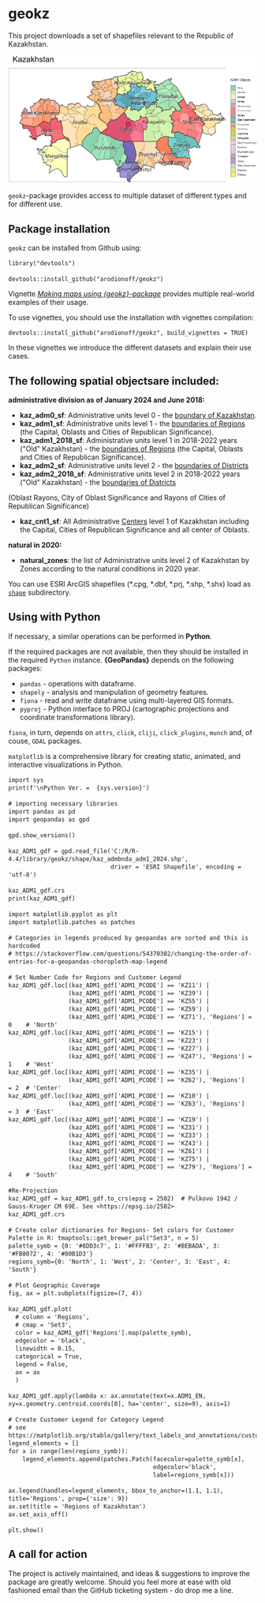 # geokz    

This project downloads a set of shapefiles relevant to the Republic of Kazakhstan. 

![](man/figures/Kazakhstan2024.png)

`geokz`-package provides access to multiple dataset of different types and for different use. 

## Package installation

`geokz` can be installed from Github using:

```
library("devtools")

devtools::install_github("arodionoff/geokz")
```

Vignette [*Making maps using {geokz}-package*](https://rpubs.com/A_Rodionoff/geokz) provides multiple real-world examples of their usage.

To use vignettes, you should use the installation with vignettes compilation:

```
devtools::install_github("arodionoff/geokz", build_vignettes = TRUE)
```

In these vignettes we introduce the different datasets and explain their use cases. 

## The following spatial objectsare included:  

**administrative division as of January 2024 and June 2018:**

* **kaz_adm0_sf**: Administrative units level 0 - the [boundary of Kazakhstan](inst/shape/kaz_admbnda_adm0_2024.shp).
* **kaz_adm1_sf**: Administrative units level 1 - the [boundaries of Regions](inst/shape/kaz_admbnda_adm1_2024.shp) (the Capital, Oblasts and Cities of Republican Significance).
* **kaz_adm1_2018_sf**: Administrative units level 1 in 2018-2022 years ("Old" Kazakhstan) - the [boundaries of Regions](inst/shape/kaz_admbnda_adm1_2018.shp) (the Capital, Oblasts and Cities of Republican Significance).
* **kaz_adm2_sf**: Administrative units level 2 - the [boundaries of Districts](inst/shape/kaz_admbnda_adm2_2024.shp) 
* **kaz_adm2_2018_sf**: Administrative units level 2 in 2018-2022 years ("Old" Kazakhstan) - the [boundaries of Districts](inst/shape/kaz_admbnda_adm2_2018.shp) 

(Oblast Rayons, City of Oblast Significance and Rayons of Cities of Republican Significance)
* **kaz_cnt1_sf**: All Administrative [Centers](inst/shape/kaz_admbnda_cnt1_2024.shp) level 1 of Kazakhstan including the Capital, Cities of Republican Significance and all center of Oblasts.

**natural in 2020:**

* **natural_zones**: the list of Administrative units level 2 of Kazakhstan by Zones according to the natural conditions in 2020 year.

You can use ESRI ArcGIS shapefiles (\*.cpg, \*.dbf, \*.prj, \*.shp, \*.shx) load as [`shape`](inst/shape) subdirectory.

## Using with **Python**

If necessary, a similar operations can be performed in **Python**.

If the required packages are not available, then they should be installed in the required ``Python`` instance. **{GeoPandas}** depends on the following packages:

* ``pandas`` - operations with dataframe.
* ``shapely`` - analysis and manipulation of geometry features.
* ``fiona`` -  read and write dataframe using multi-layered GIS formats.
* ``pyproj`` - Python interface to PROJ (cartographic projections and coordinate transformations library).

``fiona``, in turn, depends on ``attrs``, ``click``, ``cliji``, ``click_plugins``, ``munch`` and, of couse, ``GDAL`` packages.

``matplotlib`` is a comprehensive library for creating static, animated, and interactive visualizations in Python.

```
import sys
print(f'\nPython Ver. =  {sys.version}')

# importing necessary libraries
import pandas as pd
import geopandas as gpd

gpd.show_versions()

kaz_ADM1_gdf = gpd.read_file('C:/R/R-4.4/library/geokz/shape/kaz_admbnda_adm1_2024.shp',
                             driver = 'ESRI Shapefile', encoding = 'utf-8')

kaz_ADM1_gdf.crs
print(kaz_ADM1_gdf)

import matplotlib.pyplot as plt
import matplotlib.patches as patches

# Categories in legends produced by geopandas are sorted and this is hardcoded
# https://stackoverflow.com/questions/54370302/changing-the-order-of-entries-for-a-geopandas-choropleth-map-legend

# Set Number Code for Regions and Customer Legend
kaz_ADM1_gdf.loc[(kaz_ADM1_gdf['ADM1_PCODE'] == 'KZ11') | 
                 (kaz_ADM1_gdf['ADM1_PCODE'] == 'KZ39') |
                 (kaz_ADM1_gdf['ADM1_PCODE'] == 'KZ55') |
                 (kaz_ADM1_gdf['ADM1_PCODE'] == 'KZ59') |
                 (kaz_ADM1_gdf['ADM1_PCODE'] == 'KZ71'), 'Regions'] = 0    # 'North'
kaz_ADM1_gdf.loc[(kaz_ADM1_gdf['ADM1_PCODE'] == 'KZ15') | 
                 (kaz_ADM1_gdf['ADM1_PCODE'] == 'KZ23') |
                 (kaz_ADM1_gdf['ADM1_PCODE'] == 'KZ27') |
                 (kaz_ADM1_gdf['ADM1_PCODE'] == 'KZ47'), 'Regions'] = 1    # 'West'
kaz_ADM1_gdf.loc[(kaz_ADM1_gdf['ADM1_PCODE'] == 'KZ35') |
                 (kaz_ADM1_gdf['ADM1_PCODE'] == 'KZ62'), 'Regions']   = 2  # 'Center'
kaz_ADM1_gdf.loc[(kaz_ADM1_gdf['ADM1_PCODE'] == 'KZ10') | 
                 (kaz_ADM1_gdf['ADM1_PCODE'] == 'KZ63'), 'Regions']   = 3  # 'East'
kaz_ADM1_gdf.loc[(kaz_ADM1_gdf['ADM1_PCODE'] == 'KZ19') | 
                 (kaz_ADM1_gdf['ADM1_PCODE'] == 'KZ31') |
                 (kaz_ADM1_gdf['ADM1_PCODE'] == 'KZ33') | 
                 (kaz_ADM1_gdf['ADM1_PCODE'] == 'KZ43') |
                 (kaz_ADM1_gdf['ADM1_PCODE'] == 'KZ61') |
                 (kaz_ADM1_gdf['ADM1_PCODE'] == 'KZ75') |
                 (kaz_ADM1_gdf['ADM1_PCODE'] == 'KZ79'), 'Regions'] = 4    # 'South'

#Re-Projection
kaz_ADM1_gdf = kaz_ADM1_gdf.to_crs(epsg = 2502)  # Pulkovo 1942 / Gauss-Kruger CM 69E. See <https://epsg.io/2502>
kaz_ADM1_gdf.crs

# Create color dictionaries for Regions- Set colors for Customer Palette in R: tmaptools::get_brewer_pal("Set3", n = 5)
palette_symb = {0: '#8DD3c7', 1: '#FFFFB3', 2: '#BEBADA', 3: '#FB8072', 4: '#80B1D3'}
regions_symb={0: 'North', 1: 'West', 2: 'Center', 3: 'East', 4: 'South'}

# Plot Geographic Coverage
fig, ax = plt.subplots(figsize=(7, 4))

kaz_ADM1_gdf.plot(
  # column = 'Regions',
  # cmap = 'Set3',
  color = kaz_ADM1_gdf['Regions'].map(palette_symb),
  edgecolor = 'black',
  linewidth = 0.15,
  categorical = True,
  legend = False,
  ax = ax
  )

kaz_ADM1_gdf.apply(lambda x: ax.annotate(text=x.ADM1_EN, xy=x.geometry.centroid.coords[0], ha='center', size=9), axis=1)

# Create Customer Legend for Category Legend
# see https://matplotlib.org/stable/gallery/text_labels_and_annotations/custom_legends.html
legend_elements = []
for x in range(len(regions_symb)):
    legend_elements.append(patches.Patch(facecolor=palette_symb[x],
                                         edgecolor='black',
                                         label=regions_symb[x]))
    
ax.legend(handles=legend_elements, bbox_to_anchor=(1.1, 1.1), title='Regions', prop={'size': 9})
ax.set(title = 'Regions of Kazakhstan')
ax.set_axis_off()

plt.show()

```

## A call for action

The project is actively maintained, and ideas & suggestions to improve the package are greatly welcome. Should you feel more at ease with old fashioned email than the GitHub ticketing system - do drop me a line.
